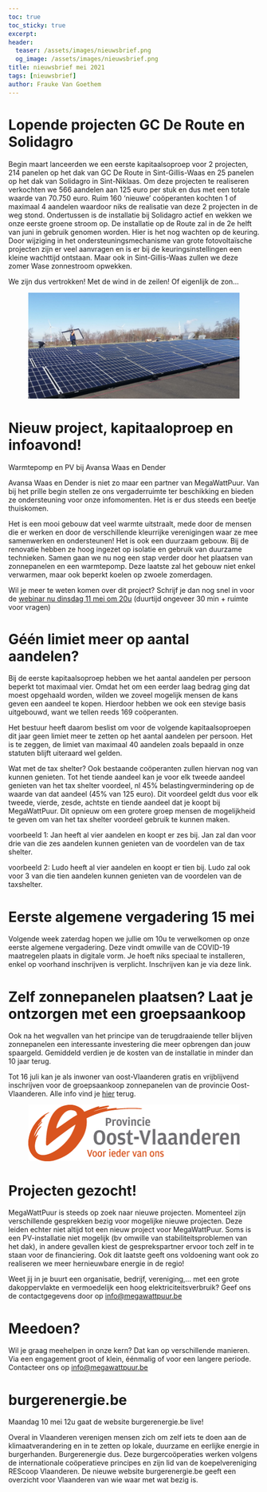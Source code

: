 ```yaml
---
toc: true
toc_sticky: true
excerpt:
header:
  teaser: /assets/images/nieuwsbrief.png
  og_image: /assets/images/nieuwsbrief.png
title: nieuwsbrief mei 2021
tags: [nieuwsbrief]
author: Frauke Van Goethem
---
```


# Lopende projecten GC De Route en Solidagro

Begin maart lanceerden we een eerste kapitaalsoproep voor 2 projecten, 214
panelen op het dak van GC De Route in Sint-Gillis-Waas en 25 panelen op het dak
van Solidagro in Sint-Niklaas. Om deze projecten te realiseren verkochten we
566 aandelen aan 125 euro per stuk en dus met een totale waarde van 70.750
euro. Ruim 160 ‘nieuwe’ coöperanten kochten 1 of maximaal 4 aandelen waardoor
niks de realisatie van deze 2 projecten in de weg stond. Ondertussen is de
installatie bij Solidagro actief en wekken we onze eerste groene stroom op. De
installatie op de Route zal in de 2e helft van juni in gebruik genomen worden.
Hier is het nog wachten op de keuring. Door wijziging in het
ondersteuningsmechanisme van grote fotovoltaïsche projecten zijn er veel
aanvragen en is er bij de keuringsinstellingen een kleine wachttijd ontstaan.
Maar ook in Sint-Gillis-Waas zullen we deze zomer Wase zonnestroom opwekken.

We zijn dus vertrokken! Met de wind in de zeilen! Of eigenlijk de zon…

<figure>
  <img src="/assets/images/2021-05-09_nieuwsbrief_01.jpeg">
</figure>

        
# Nieuw project, kapitaaloproep en infoavond!

Warmtepomp en PV bij Avansa Waas en Dender

Avansa Waas en Dender is niet zo maar een partner van MegaWattPuur. Van bij het
prille begin stellen ze ons vergaderruimte ter beschikking en bieden ze
ondersteuning voor onze infomomenten. Het is er dus steeds een beetje
thuiskomen.

Het is een mooi gebouw dat veel warmte uitstraalt, mede door de mensen die er
werken en door de verschillende kleurrijke verenigingen waar ze mee samenwerken
en ondersteunen! Het is ook een duurzaam gebouw. Bij de renovatie hebben ze
hoog ingezet op isolatie en gebruik van duurzame technieken. Samen gaan we nu
nog een stap verder door het plaatsen van zonnepanelen en een warmtepomp. Deze
laatste zal het gebouw niet enkel verwarmen, maar ook beperkt koelen op zwoele
zomerdagen.

Wil je meer te weten komen over dit project? Schrijf je dan nog snel in voor de
[webinar nu dinsdag 11 mei om 20u](https://avansa-wd.be/activiteiten-in-waas-en-dender/een-warmtepomp-en-zonnepanelen-voor-avansa-waas-en-dender#sessions) (duurtijd ongeveer 30 min + ruimte voor vragen)

# Géén limiet meer op aantal aandelen?

Bij de eerste kapitaalsoproep hebben we het aantal aandelen per persoon beperkt
tot maximaal vier. Omdat het om een eerder laag bedrag ging dat moest opgehaald
worden, wilden we zoveel mogelijk mensen de kans geven een aandeel te kopen.
Hierdoor hebben we ook een stevige basis uitgebouwd, want we tellen reeds 169
coöperanten.

Het bestuur heeft daarom beslist om voor de volgende kapitaalsoproepen dit jaar
geen limiet meer te zetten op het aantal aandelen per persoon. Het is te
zeggen, de limiet van maximaal 40 aandelen zoals bepaald in onze statuten
blijft uiteraard wel gelden.

Wat met de tax shelter? Ook bestaande coöperanten zullen hiervan nog van kunnen
genieten. Tot het tiende aandeel kan je voor elk tweede aandeel genieten van
het tax shelter voordeel, nl 45% belastingvermindering op de waarde van dat
aandeel (45% van 125 euro). Dit voordeel geldt dus voor elk tweede, vierde,
zesde, achtste en tiende aandeel dat je koopt bij MegaWattPuur. Dit opnieuw om
een grotere groep mensen de mogelijkheid te geven om van het tax shelter
voordeel gebruik te kunnen maken.

voorbeeld 1: Jan heeft al vier aandelen en koopt er zes bij. Jan zal dan voor
drie van die zes aandelen kunnen genieten van de voordelen van de tax shelter.

voorbeeld 2: Ludo heeft al vier aandelen en koopt er tien bij. Ludo zal ook
voor 3 van die tien aandelen kunnen genieten van de voordelen van de
taxshelter.

# Eerste algemene vergadering 15 mei

Volgende week zaterdag hopen we jullie om 10u te verwelkomen op onze eerste
algemene vergadering. Deze vindt omwille van de COVID-19 maatregelen plaats in
digitale vorm. Je hoeft niks speciaal te installeren, enkel op voorhand
inschrijven is verplicht. Inschrijven kan je via deze link.

# Zelf zonnepanelen plaatsen? Laat je ontzorgen met een groepsaankoop

Ook na het wegvallen van het principe van de terugdraaiende teller blijven
zonnepanelen een interessante investering die meer opbrengen dan jouw
spaargeld. Gemiddeld verdien je de kosten van de installatie in minder dan 10
jaar terug.

Tot 16 juli kan je als inwoner van oost-Vlaanderen gratis en vrijblijvend
inschrijven voor de groepsaankoop zonnepanelen van de provincie
Oost-Vlaanderen. Alle info vind je
[hier](https://www.samenzonnepanelen.be/oost-vlaanderen) terug.

<figure>
  <img src="/assets/images/2021-05-09_nieuwsbrief_02.png">
</figure>

# Projecten gezocht!

MegaWattPuur is steeds op zoek naar nieuwe projecten. Momenteel zijn
verschillende gesprekken bezig voor mogelijke nieuwe projecten. Deze leiden
echter niet altijd tot een nieuw project voor MegaWattPuur. Soms is een
PV-installatie niet mogelijk (bv omwille van stabiliteitsproblemen van het
dak), in andere gevallen kiest de gesprekspartner ervoor toch zelf in te staan
voor de financiering. Ook dit laatste geeft ons voldoening want ook zo
realiseren we meer hernieuwbare energie in de regio!

Weet jij in je buurt een organisatie, bedrijf, vereniging,... met een grote
dakoppervlakte en vermoedelijk een hoog elektriciteitsverbruik? Geef ons de
contactgegevens door op info@megawattpuur.be

# Meedoen?

Wil je graag meehelpen in onze kern? Dat kan op verschillende manieren. Via een
engagement groot of klein, éénmalig of voor een langere periode. Contacteer ons
op info@megawattpuur.be

# burgerenergie.be

Maandag 10 mei 12u gaat de website burgerenergie.be live!

Overal in Vlaanderen verenigen mensen zich om zelf iets te doen aan de
klimaatverandering en in te zetten op lokale, duurzame en eerlijke energie in
burgerhanden. Burgerenergie dus. Deze burgercoöperaties werken volgens de
internationale coöperatieve principes en zijn lid van de koepelvereniging
REScoop Vlaanderen. De nieuwe website burgerenergie.be geeft een overzicht voor
Vlaanderen van wie waar met wat bezig is.
